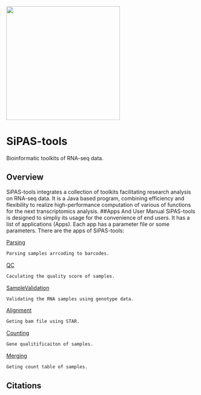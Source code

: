 <img src="https://www.dropbox.com/s/k9wxvebpe5jggp1/Slide1.png?raw=1" height=300 align="center"> 

# SiPAS-tools
Bioinformatic toolkits of RNA-seq data.

## Overview
SiPAS-tools integrates a collection of toolkits facilitating research analysis on RNA-seq data. It is a Java based program, combining efficiency and flexibility to realize high-performance computation of various of functions for the next transcriptomics analysis.
##Apps And User Manual
SiPAS-tools is designed to simpliy its usage for the convenience of end users. It has a list of applications (Apps). Each app has a parameter file or some parameters. There are the apps of SiPAS-tools:

[Parsing](https://github.com/PlantGeneticsLab/SiPAS-tools/wiki/Parsing)
```sh
Parsing samples arrcoding to barcodes.
```
[QC](https://github.com/PlantGeneticsLab/SiPAS-tools/wiki/QC)
```sh
Caculating the quality score of samples.
```
[SampleValidation](https://github.com/PlantGeneticsLab/SiPAS-tools/wiki/SampleValidation)
```sh
Validating the RNA samples using genotype data.
```
[Alignment](https://github.com/PlantGeneticsLab/SiPAS-tools/wiki/Alignment)
```sh
Geting bam file using STAR.
```
[Counting](https://github.com/PlantGeneticsLab/SiPAS-tools/wiki/Counting)
```sh
Gene qualitificaiton of samples.
```
[Merging](https://github.com/PlantGeneticsLab/SiPAS-tools/wiki/Merging)
```sh
Geting count table of samples.
```

## Citations




